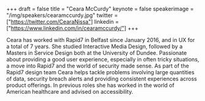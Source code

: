+++
draft = false
title = "Ceara McCurdy"
keynote = false
speakerimage = "/img/speakers/cearamccurdy.jpg"
twitter = ["https://twitter.com/CearaNissa"]
linkedin = ["https://www.linkedin.com/in/cearamccurdy/"]
+++

Ceara has worked with Rapid7 in Belfast since January 2016, and in UX for a total of 7 years. She studied Interactive Media Design, followed by a Masters in Service Design both at the University of Dundee. Passionate about providing a good user experience, especially in often tricky situations, a move into Rapid7 and the world of security made sense. As part of the Rapid7 design team Ceara helps tackle problems involving large quantities of data, security breach alerts and providing consistent experiences across product offerings. In previous roles she has worked in the world of American healthcare and advised on accessibility.